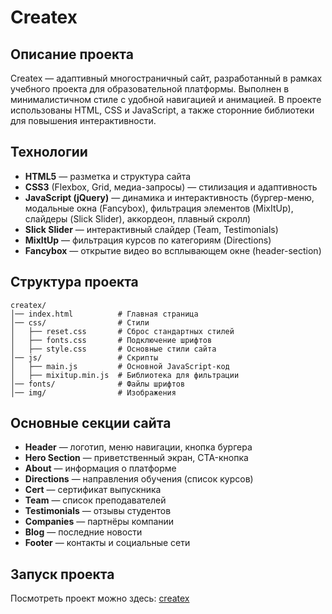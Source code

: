 # Createx

## Описание проекта
Createx — адаптивный многостраничный сайт, разработанный в рамках учебного проекта для образовательной платформы. Выполнен в минималистичном стиле с удобной навигацией и анимацией. В проекте использованы HTML, CSS и JavaScript, а также сторонние библиотеки для повышения интерактивности.

## Технологии
- **HTML5** — разметка и структура сайта
- **CSS3** (Flexbox, Grid, медиа-запросы) — стилизация и адаптивность  
- **JavaScript (jQuery)** — динамика и интерактивность (бургер-меню, модальные окна (Fancybox), фильтрация элементов (MixItUp), слайдеры (Slick Slider), аккордеон, плавный скролл)
- **Slick Slider** — интерактивный слайдер (Team, Testimonials)
- **MixItUp** — фильтрация курсов по категориям (Directions)
- **Fancybox** — открытие видео во всплывающем окне (header-section)

## Структура проекта
```text
createx/
│── index.html          # Главная страница
│── css/                # Стили
│   ├── reset.css       # Сброс стандартных стилей
│   ├── fonts.css       # Подключение шрифтов
│   ├── style.css       # Основные стили сайта
│── js/                 # Скрипты
│   ├── main.js         # Основной JavaScript-код
│   ├── mixitup.min.js  # Библиотека для фильтрации
│── fonts/              # Файлы шрифтов
│── img/                # Изображения
```

## Основные секции сайта
- **Header** — логотип, меню навигации, кнопка бургера
- **Hero Section** — приветственный экран, CTA-кнопка
- **About** — информация о платформе
- **Directions** — направления обучения (список курсов)
- **Cert** — сертификат выпускника
- **Team** — список преподавателей
- **Testimonials** — отзывы студентов
- **Companies** — партнёры компании
- **Blog** — последние новости
- **Footer** — контакты и социальные сети

## Запуск проекта
Посмотреть проект можно здесь: [createx](https://alexanderkuznecov093.github.io/createx/)

